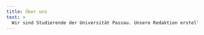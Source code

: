 ```yaml
---
title: Über uns
text: >
  Wir sind Studierende der Universität Passau. Unsere Redaktion erstellt Reportagen, Scrollytellings und Videos rund um den Campusalltag.
---
```


